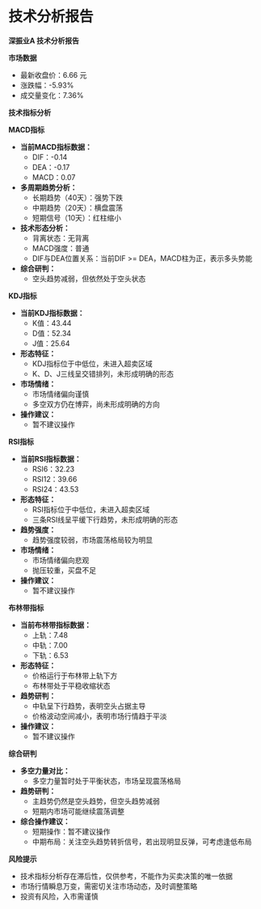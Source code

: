# 技术分析报告

**深振业A 技术分析报告**

**市场数据**

* 最新收盘价：6.66 元
* 涨跌幅：-5.93%
* 成交量变化：7.36%

**技术指标分析**

**MACD指标**

* **当前MACD指标数据：**
    * DIF：-0.14
    * DEA：-0.17
    * MACD：0.07
* **多周期趋势分析：**
    * 长期趋势（40天）：强势下跌
    * 中期趋势（20天）：横盘震荡
    * 短期信号（10天）：红柱缩小
* **技术形态分析：**
    * 背离状态：无背离
    * MACD强度：普通
    * DIF与DEA位置关系：当前DIF >= DEA，MACD柱为正，表示多头势能
* **综合研判：**
    * 空头趋势减弱，但依然处于空头状态

**KDJ指标**

* **当前KDJ指标数据：**
    * K值：43.44
    * D值：52.34
    * J值：25.64
* **形态特征：**
    * KDJ指标位于中低位，未进入超卖区域
    * K、D、J三线呈交错排列，未形成明确的形态
* **市场情绪：**
    * 市场情绪偏向谨慎
    * 多空双方仍在博弈，尚未形成明确的方向
* **操作建议：**
    * 暂不建议操作

**RSI指标**

* **当前RSI指标数据：**
    * RSI6：32.23
    * RSI12：39.66
    * RSI24：43.53
* **形态特征：**
    * RSI指标位于中低位，未进入超卖区域
    * 三条RSI线呈平缓下行趋势，未形成明确的形态
* **趋势强度：**
    * 趋势强度较弱，市场震荡格局较为明显
* **市场情绪：**
    * 市场情绪偏向悲观
    * 抛压较重，买盘不足
* **操作建议：**
    * 暂不建议操作

**布林带指标**

* **当前布林带指标数据：**
    * 上轨：7.48
    * 中轨：7.00
    * 下轨：6.53
* **形态特征：**
    * 价格运行于布林带上轨下方
    * 布林带处于平稳收缩状态
* **趋势研判：**
    * 中轨呈下行趋势，表明空头占据主导
    * 价格波动空间减小，表明市场行情趋于平淡
* **操作建议：**
    * 暂不建议操作

**综合研判**

* **多空力量对比：**
    * 多空力量暂时处于平衡状态，市场呈现震荡格局
* **趋势研判：**
    * 主趋势仍然是空头趋势，但空头趋势减弱
    * 短期内市场可能继续震荡调整
* **综合操作建议：**
    * 短期操作：暂不建议操作
    * 中期布局：关注空头趋势转折信号，若出现明显反弹，可考虑逢低布局

**风险提示**

* 技术指标分析存在滞后性，仅供参考，不能作为买卖决策的唯一依据
* 市场行情瞬息万变，需密切关注市场动态，及时调整策略
* 投资有风险，入市需谨慎